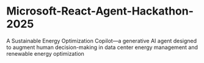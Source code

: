 # Microsoft-React-Agent-Hackathon-2025
A Sustainable Energy Optimization Copilot—a generative AI agent designed to augment human decision-making in data center energy management and renewable energy optimization
